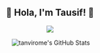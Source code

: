 <h2 align="center">🌟 Hola, I'm Tausif! 🚀</h2>
<p align="center">
 <a href="https://skillicons.dev">
  <img src="https://skillicons.dev/icons?i=js,nodejs,py,ts,nextjs,react,prisma,tailwind,mysql, mongodb" />
 </a>
</p>

<p align="center">&nbsp;<img align="center" src="https://github-readme-stats.vercel.app/api?username=tanvirome&show_icons=true&locale=en" alt="tanvirome's GitHub Stats" /></p>
